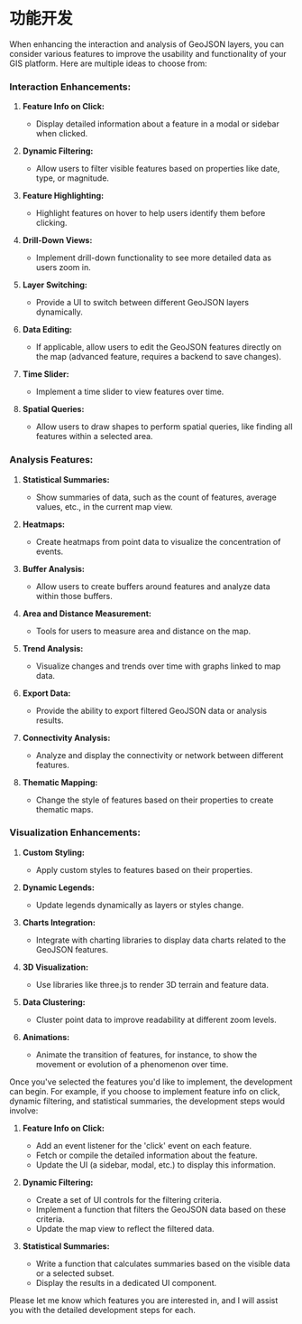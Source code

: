 # 功能开发

When enhancing the interaction and analysis of GeoJSON layers, you can consider various features to improve the usability and functionality of your GIS platform. Here are multiple ideas to choose from:

### Interaction Enhancements:

1. **Feature Info on Click:**
   - Display detailed information about a feature in a modal or sidebar when clicked.

2. **Dynamic Filtering:**
   - Allow users to filter visible features based on properties like date, type, or magnitude.

3. **Feature Highlighting:**
   - Highlight features on hover to help users identify them before clicking.

4. **Drill-Down Views:**
   - Implement drill-down functionality to see more detailed data as users zoom in.

5. **Layer Switching:**
   - Provide a UI to switch between different GeoJSON layers dynamically.

6. **Data Editing:**
   - If applicable, allow users to edit the GeoJSON features directly on the map (advanced feature, requires a backend to save changes).

7. **Time Slider:**
   - Implement a time slider to view features over time.

8. **Spatial Queries:**
   - Allow users to draw shapes to perform spatial queries, like finding all features within a selected area.

### Analysis Features:

1. **Statistical Summaries:**
   - Show summaries of data, such as the count of features, average values, etc., in the current map view.

2. **Heatmaps:**
   - Create heatmaps from point data to visualize the concentration of events.

3. **Buffer Analysis:**
   - Allow users to create buffers around features and analyze data within those buffers.

4. **Area and Distance Measurement:**
   - Tools for users to measure area and distance on the map.

5. **Trend Analysis:**
   - Visualize changes and trends over time with graphs linked to map data.

6. **Export Data:**
   - Provide the ability to export filtered GeoJSON data or analysis results.

7. **Connectivity Analysis:**
   - Analyze and display the connectivity or network between different features.

8. **Thematic Mapping:**
   - Change the style of features based on their properties to create thematic maps.

### Visualization Enhancements:

1. **Custom Styling:**
   - Apply custom styles to features based on their properties.

2. **Dynamic Legends:**
   - Update legends dynamically as layers or styles change.

3. **Charts Integration:**
   - Integrate with charting libraries to display data charts related to the GeoJSON features.

4. **3D Visualization:**
   - Use libraries like three.js to render 3D terrain and feature data.

5. **Data Clustering:**
   - Cluster point data to improve readability at different zoom levels.

6. **Animations:**
   - Animate the transition of features, for instance, to show the movement or evolution of a phenomenon over time.

Once you've selected the features you'd like to implement, the development can begin. For example, if you choose to implement feature info on click, dynamic filtering, and statistical summaries, the development steps would involve:

1. **Feature Info on Click:**
   - Add an event listener for the 'click' event on each feature.
   - Fetch or compile the detailed information about the feature.
   - Update the UI (a sidebar, modal, etc.) to display this information.

2. **Dynamic Filtering:**
   - Create a set of UI controls for the filtering criteria.
   - Implement a function that filters the GeoJSON data based on these criteria.
   - Update the map view to reflect the filtered data.

3. **Statistical Summaries:**
   - Write a function that calculates summaries based on the visible data or a selected subset.
   - Display the results in a dedicated UI component.

Please let me know which features you are interested in, and I will assist you with the detailed development steps for each.